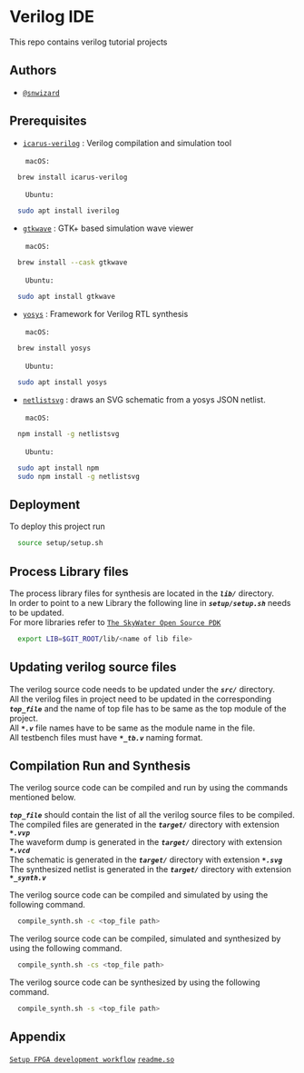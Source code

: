 
# Verilog IDE

This repo contains verilog tutorial projects


## Authors

- [`@snwizard`](https://github.com/snwizard/)


## Prerequisites

* [`icarus-verilog`](https://github.com/steveicarus/iverilog) : Verilog compilation and simulation tool  

&emsp;&emsp;`macOS:`
```bash
  brew install icarus-verilog
```   
&emsp;&emsp;`Ubuntu:`
```bash
  sudo apt install iverilog
```

* [`gtkwave`](https://gtkwave.sourceforge.net) : GTK+ based simulation wave viewer

&emsp;&emsp;`macOS:`
```bash
  brew install --cask gtkwave
```
&emsp;&emsp;`Ubuntu:`
```bash
  sudo apt install gtkwave
```

* [`yosys`](https://github.com/YosysHQ/yosys) : Framework for Verilog RTL synthesis

&emsp;&emsp;`macOS:`
```bash
  brew install yosys
```
&emsp;&emsp;`Ubuntu:`
```bash
  sudo apt install yosys
```

* [`netlistsvg`](https://github.com/nturley/netlistsvg) : draws an SVG schematic from a yosys JSON netlist. 

&emsp;&emsp;`macOS:`
```bash
  npm install -g netlistsvg
```
&emsp;&emsp;`Ubuntu:`
```bash
  sudo apt install npm
  sudo npm install -g netlistsvg
```

## Deployment

To deploy this project run

```bash
  source setup/setup.sh
```



## Process Library files

The process library files for synthesis are located in the ***`lib/`*** directory.  
In order to point to a new Library the following line in  ***`setup/setup.sh`*** needs to be updated.  
For more libraries refer to [`The SkyWater Open Source PDK`](https://github.com/google/skywater-pdk)


```bash
  export LIB=$GIT_ROOT/lib/<name of lib file>
```


## Updating verilog source files

The verilog source code needs to be updated under the ***`src/`*** directory.  
All the verilog files in project need to be updated in the corresponding ***`top_file`*** and the name of top file has to be same as the top module of the project.  
All ***`*.v`*** file names have to be same as the module name in the file.  
All testbench files must have ***`*_tb.v`*** naming format.



## Compilation Run and Synthesis

The verilog source code can be compiled and run by using the commands mentioned below. 

***`top_file`*** should contain the list of all the verilog source files to be compiled.  
The compiled files are generated in the ***`target/`*** directory with extension ***`*.vvp`***  
The waveform dump is generated in the ***`target/`*** directory with extension ***`*.vcd`***  
The schematic is generated in the ***`target/`*** directory with extension ***`*.svg`***  
The synthesized netlist is generated in the ***`target/`*** directory with extension ***`*_synth.v`***  

The verilog source code can be compiled and simulated by using the following command. 

```bash
  compile_synth.sh -c <top_file path>
```

The verilog source code can be compiled, simulated and synthesized by using the following command. 

```bash
  compile_synth.sh -cs <top_file path>
```

The verilog source code can be synthesized by using the following command. 

```bash
  compile_synth.sh -s <top_file path>
```


## Appendix

[`Setup FPGA development workflow`](https://nishtahir.com/a-mostly-free-fpga-development-workflow-for-macos/)
[`readme.so`](https://readme.so)
